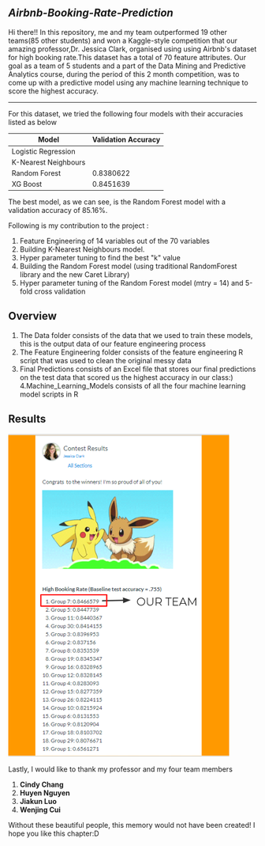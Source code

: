 ## _Airbnb-Booking-Rate-Prediction_

Hi there!! In this repository, me and my team outperformed 19 other teams(85 other students) and won a Kaggle-style competition that our amazing professor,Dr. Jessica Clark, organised using using Airbnb's dataset for high booking rate.This dataset has a total of 70 feature attributes. Our goal as a team of 5 students and a part of the Data Mining and Predictive Analytics course, during the period of this 2 month competition, was to come up with a predictive model using any machine learning technique to score the highest accuracy. 

------------------------------------

For this dataset, we tried the following four models with their accuracies listed as below 

|   Model                |Validation Accuracy|
|------------------------|-------------------|
|Logistic Regression     |                   |
|K-Nearest Neighbours    |                   |
|Random Forest           |   0.8380622       |
|XG Boost                |   0.8451639       |

The best model, as we can see, is the Random Forest model with a validation accuracy of 85.16%.

Following is my contribution to the project :

1) Feature Engineering of 14 variables out of the 70 variables
2) Building K-Nearest Neighbours model.
3) Hyper parameter tuning to find the best "k" value
4) Building the Random Forest model (using traditional RandomForest library and the new Caret Library)
5) Hyper parameter tuning of the Random Forest model (mtry = 14) and 5-fold cross validation

## Overview

  1. The Data folder consists of the data that we used to train these models, this is the output data of our feature engineering process
  2. The Feature Engineering folder consists of the feature engineering R script that was used to clean the original messy data
  3. Final Predictions consists of an Excel file that stores our final predictions on the test data that scored us the highest accuracy in our class:)
  4.Machine_Learning_Models consists of all the four machine learning model scripts in R
  
## Results
![Winning Team](https://github.com/Aishwarya4823/Airbnb-Booking-Rate-Prediction/blob/master/Winner%20Snapshot/We%20won!!.PNG "We won!!")

Lastly, I would like to thank my professor and my four team members 
1) **Cindy Chang**
2) **Huyen Nguyen**
3) **Jiakun Luo**
4) **Wenjing Cui**

Without these beautiful people, this memory would not have been created! I hope you like this chapter:D 
